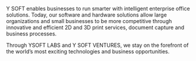 Y SOFT enables businesses to run smarter with intelligent enterprise office solutions. Today, our software and hardware solutions allow large organizations and small businesses to be more competitive through innovative and efficient 2D and 3D print services, document capture and business processes.

Through YSOFT LABS and Y SOFT VENTURES, we stay on the forefront of the world’s most exciting technologies and business opportunities.